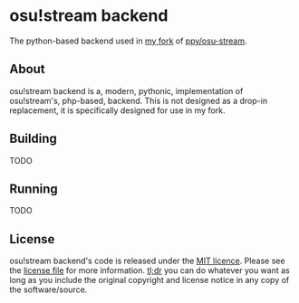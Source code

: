 # osu!stream backend
The python-based backend used in [my fork](https://github.com/yo-ru/osu-stream) of [ppy/osu-stream](https://github.com/ppy/osu-stream).

## About
osu!stream backend is a, modern, pythonic, implementation of osu!stream's, php-based, backend. This is not designed as a drop-in replacement, it is specifically designed for use in my fork.

## Building
TODO

## Running
TODO

## License
osu!stream backend's code is released under the [MIT licence](https://opensource.org/license/MIT). Please see the [license file](https://github.com/yo-ru/osu-stream-backend/blob/main/README.md) for more information. [tl;dr](https://www.tldrlegal.com/license/mit-license) you can do whatever you want as long as you include the original copyright and license notice in any copy of the software/source.

